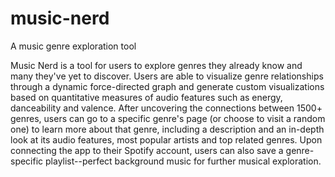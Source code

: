 # music-nerd
A music genre exploration tool


Music Nerd is a tool for users to explore genres they already know and many they've yet to discover. Users are able to visualize genre relationships through a dynamic force-directed graph and generate custom visualizations based on quantitative measures of audio features such as energy, danceability and valence. After uncovering the connections between 1500+ genres, users can go to a specific genre's page (or choose to visit a random one) to learn more about that genre, including a description and an in-depth look at its audio features, most popular artists and top related genres. Upon connecting the app to their Spotify account, users can also save a genre-specific playlist--perfect background music for further musical exploration.
